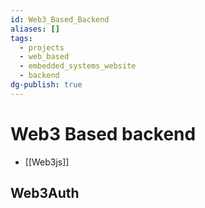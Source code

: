```yaml
---
id: Web3_Based_Backend
aliases: []
tags:
  - projects
  - web_based
  - embedded_systems_website
  - backend
dg-publish: true
---
```

# Web3 Based backend
- [[Web3js]]
## Web3Auth